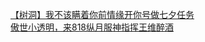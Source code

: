 [【树洞】我不该瞒着你前情缘开你号做七夕任务](http://tieba.baidu.com/p/3211288854?see_lz=1&pn=)   
[傲世小透明，来818纵月服神指挥王维醉酒](http://tieba.baidu.com/p/3211435100?see_lz=1&pn=)   
